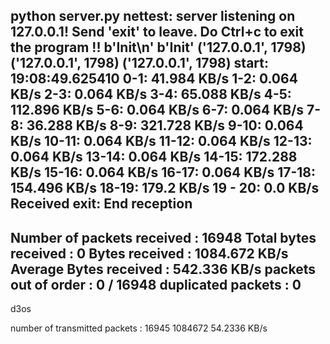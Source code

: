  python server.py
 nettest: server listening on 127.0.0.1! Send 'exit' to leave.
 Do Ctrl+c to exit the program !!
 b'Init\n'
 b'Init'
 ('127.0.0.1', 1798)
 ('127.0.0.1', 1798)
 ('127.0.0.1', 1798)
 start: 19:08:49.625410
 0-1: 41.984 KB/s
 1-2: 0.064 KB/s
 2-3: 0.064 KB/s
 3-4: 65.088 KB/s
 4-5: 112.896 KB/s
 5-6: 0.064 KB/s
 6-7: 0.064 KB/s
 7-8: 36.288 KB/s
 8-9: 321.728 KB/s
 9-10: 0.064 KB/s
 10-11: 0.064 KB/s
 11-12: 0.064 KB/s
 12-13: 0.064 KB/s
 13-14: 0.064 KB/s
 14-15: 172.288 KB/s
 15-16: 0.064 KB/s
 16-17: 0.064 KB/s
 17-18: 154.496 KB/s
 18-19: 179.2 KB/s
 19 - 20: 0.0 KB/s
 Received exit: End reception
 ------------------------------------------------------------------------
 Number of packets received : 16948
 Total bytes received       : 0
 Bytes received             : 1084.672 KB/s
 Average Bytes received     : 542.336 KB/s
 packets out of order       : 0 / 16948
 duplicated packets         : 0
 ------------------------------------------------------------------------

d3os 

number of transmitted packets : 16945
1084672
54.2336 KB/s
